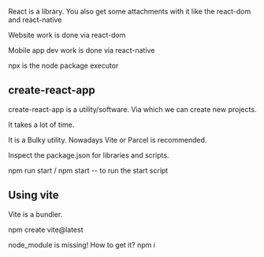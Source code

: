React is a library. You also get some attachments with it like the react-dom and react-native

Website work is done via react-dom

Mobile app dev work is done via react-native

npx is the node package executor

## create-react-app

create-react-app is a utility/software. Via which we can create new projects.

It takes a lot of time.

It is a Bulky utility. Nowadays Vite or Parcel is recommended.

Inspect the package.json for libraries and scripts.

npm run start / npm start -- to run the start script

## Using  vite
Vite is a bundler.

npm create vite@latest

node_module is missing! How to get it?
npm i







